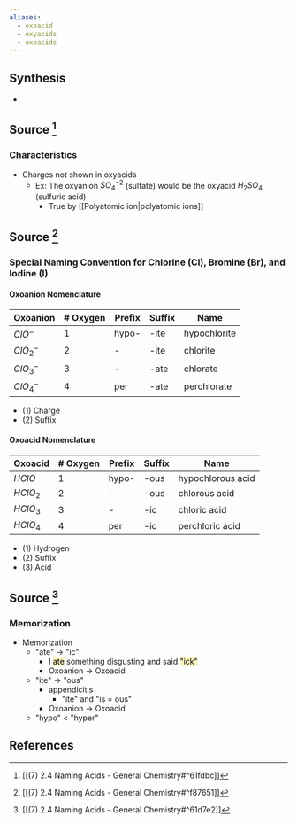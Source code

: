 ```yaml
---
aliases:
  - oxoacid
  - oxyacids
  - oxoacids
---
```

## Synthesis
- 
## Source [^1]
### Characteristics
- Charges not shown in oxyacids
	- Ex: The oxyanion $SO_4^{-2}$ (sulfate) would be the oxyacid $H_2SO_4$ (sulfuric acid)
		- True by [[Polyatomic ion|polyatomic ions]]

## Source [^2]
### Special Naming Convention for Chlorine (Cl), Bromine (Br), and Iodine (I)
#### Oxoanion Nomenclature
| Oxoanion    | # Oxygen | Prefix | Suffix | Name         |
| ----------- | -------- | ------ | ------ | ------------ |
| $ClO^{-}$   | 1        | hypo-  | -ite   | hypochlorite |
| $ClO_2^{-}$ | 2        | -      | -ite   | chlorite     |
| $ClO_3^{-}$ | 3        | -      | -ate   | chlorate     |
| $ClO_4^{-}$ | 4        | per    | -ate   | perchlorate  |
- (1) Charge
- (2) Suffix
#### Oxoacid Nomenclature
| Oxoacid  | # Oxygen | Prefix | Suffix | Name              |
| -------- | -------- | ------ | ------ | ----------------- |
| $HClO$   | 1        | hypo-  | -ous   | hypochlorous acid |
| $HClO_2$ | 2        | -      | -ous   | chlorous acid     |
| $HClO_3$ | 3        | -      | -ic    | chloric acid      |
| $HClO_4$ | 4        | per    | -ic    | perchloric acid   |
- (1) Hydrogen
- (2) Suffix
- (3) Acid

## Source [^3]
### Memorization
- Memorization
	- "ate" $\to$ "ic"
		- I <mark style="background: #FFF3A3A6;">ate</mark> something disgusting and said <mark style="background: #FFF3A3A6;">"ick"</mark>
		- Oxoanion $\to$ Oxoacid
	- "ite" $\to$ "ous"
		- appendicitis
			- "ite" and "is = ous"
		- Oxoanion $\to$ Oxoacid
	- "hypo" < "hyper"
## References
[^1]: [[(7) 2.4 Naming Acids - General Chemistry#^61fdbc]]
[^2]: [[(7) 2.4 Naming Acids - General Chemistry#^f87651]]
[^3]: [[(7) 2.4 Naming Acids - General Chemistry#^61d7e2]]
